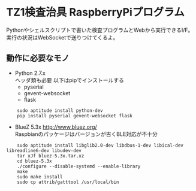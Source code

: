 # TZ1検査治具 RaspberryPiプログラム #
Pythonやシェルスクリプトで書いた検査プログラムとWebから実行できるI/F。  
実行の状況はWebSocketで送りつけてくるよ。

## 動作に必要なモノ
* Python 2.7.x  
  ヘッダ類も必要 
  以下はpipでインストールする
    * pyserial
    * gevent-websocket 
    * flask

```
    sudo aptitude install python-dev
    pip install pyserial gevent-websocket flask
```  

* BlueZ 5.3x http://www.bluez.org/  
  Raspbianのパッケージはバージョンが古くBLE対応が不十分  


```
    sudo aptitude install libglib2.0-dev libdbus-1-dev libical-dev libreadline6-dev libudev-dev
    tar xJf bluez-5.3x.tar.xz
    cd bluez-5.3x
    ./configure --disable-systemd --enable-library
    make
    sudo make install 
    sudo cp attrib/gatttool /usr/local/bin
```
